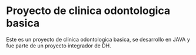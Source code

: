 # Proyecto de clinica odontologica basica

Este es un proyecto de clinica odontologica basica, se desarrollo en JAVA y fue parte de un proyecto integrador de DH.
